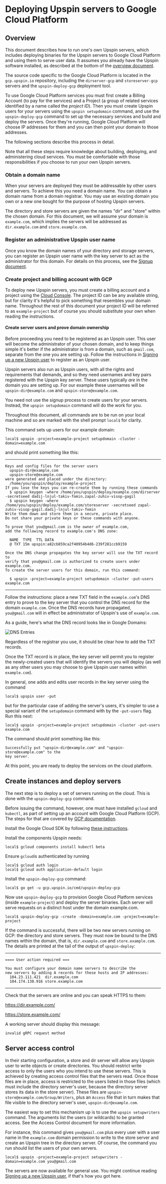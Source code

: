 # Deploying Upspin servers to Google Cloud Platform

## Overview

This document describes how to run one's own Upspin servers, which includes
deploying binaries for the Upspin servers to Google Cloud Platform and using
them to serve user data.
It assumes you already have the Upspin software installed,
as described at the bottom of the [overview document](/doc/overview.md).

The source code specific to the Google Cloud Platform is located in the
`gcp.upspin.io` repository, including the `dirserver-gcp` and
`storeserver-gcp` servers and the `upspin-deploy-gcp` deployment tool.

To use Google Cloud Platform services you must first create a Billing Account
(to pay for the services) and a Project (a group of related services identified
by a name called the *project ID*).
Then you must create Upspin users for your servers using the `upspin
setupdomain` command, and use the `upspin-deploy-gcp` command to set up the
necessary services and build and deploy the servers.
Once they're running, Google Cloud Platform will choose IP addresses for them
and you can then point your domain to those addresses.

The following sections describe this process in detail.

Note that all these steps require knowledge about building, deploying, and
administering cloud services.
You must be comfortable with those responsibilities if you choose to run your
own Upspin servers.

### Obtain a domain name

When your servers are deployed they must be addressable by other users and
servers.
To achieve this you need a domain name.
You can obtain a domain name from a domain registrar.
You may use an existing domain you own or a new one bought for the purpose of
hosting Upspin servers.

The directory and store servers are given the names "dir" and "store" within
the chosen domain.
For this document, we will assume your domain is `example.com`, which implies
the servers will be addressed as `dir.example.com` and `store.example.com`.

### Register an administrative Upspin user name

Once you know the domain names of your directory and storage servers, you can
register an Upspin user name with the key server to act as the administrator
for this domain.
For details on this process, see the [Signup document](/doc/signup.md).

### Create project and billing account with GCP

To deploy new Upspin servers, you must create a billing account and a project
using the [Cloud Console](https://console.cloud.google.com/).
The project ID can be any available string, but for clarity it's helpful to
pick something that resembles your domain name.
Throughout the rest of this document your project ID will be referred to as
`example-project` but of course you should substitute your own when reading the
instructions.

#### Create server users and prove domain ownership

Before proceeding you need to be registered as an Upspin user.
This user will become the administrator of your chosen domain, and to keep
things simple it's better if the administrator is from a domain, such as
`gmail.com`, separate from the one you are setting up.
Follow the instructions in
[Signing up a new Upspin user](/doc/signup.md)
to register as an Upspin user.

Upspin servers also run as Upspin users, with all the rights and requirements
that demands, and so they need usernames and key pairs registered with the
Upspin key server.
These users typically *are* in the domain you are setting up.
For our example these usernames will be `upspin-dir@example.com` and
`upspin-store@example.com`.

You need not use the signup process to create users for your servers.
Instead, the `upspin setupdomain` command will do the work for you.

Throughout this document, all commands are to be run on your
local machine and so are marked with the shell prompt `local$`
for clarity.

This command sets up users for our example domain:

```
local$ upspin -project=example-project setupdomain -cluster -domain=example.com
```

and should print something like this:

---

```
Keys and config files for the server users
  upspin-dir@example.com
  upspin-store@example.com
were generated and placed under the directory:
  /home/you/upspin/deploy/example-project
If you lose the keys you can re-create them by running these commands
  $ upspin keygen -where /home/you/upspin/deploy/example.com/dirserver -secretseed dadij-lnjul-takiv-fomin.zapal-zuhiv-visop-gagil
  $ upspin keygen -where /home/you/upspin/deploy/example.com/storeserver -secretseed zapal-zuhiv-visop-gagil.dadij-lnjul-takiv-fomin
Write them down and store them in a secure, private place.
Do not share your private keys or these commands with anyone.

To prove that you@gmail.com is the owner of example.com,
add the following record to example.com's DNS zone:

  NAME  TYPE  TTL DATA
  @ TXT 15m upspin:a82cb859ca2f40954b4d6-239f281ccb9159

Once the DNS change propagates the key server will use the TXT record to
verify that you@gmail.com is authorized to create users under example.com.
To create the server users for this domain, run this command:

  $ upspin -project=example-project setupdomain -cluster -put-users example.com
```

---

Follow the instructions: place a new TXT field in the `example.com`'s DNS entry
to prove to the key server that you control the DNS record for the domain
`example.com`.
Once the DNS records have propagated, `you@gmail.com` will in effect be
administrator of Upspin's use of `example.com`.

As a guide, here's what the DNS record looks like in Google Domains:

![DNS Entries](https://upspin.io/images/txt_dns.png)

Regardless of the registrar you use, it should be clear how to add the TXT
records.

Once the TXT record is in place, the key server will permit you to register the
newly-created users that will identify the servers you will deploy (as well as
any other users you may choose to give Upspin user names within `example.com`).

In general, one adds and edits user records in the key server using the command

```
local$ upspin user -put
```

but for the particular case of adding the server's users, it's simpler to use a
special variant of the `setupdomain` command with by the `-put-users` flag.
Run this next:

```
local$ upspin -project=example-project setupdomain -cluster -put-users example.com
```

The command should print something like this:

```
Successfully put "upspin-dir@example.com" and "upspin-store@example.com" to the
key server.
```

At this point, you are ready to deploy the services on the cloud platform.

## Create instances and deploy servers

The next step is to deploy a set of servers running on the cloud.
This is done with the `upspin-deploy-gcp` command.

Before issuing the command, however, one must have installed `gcloud` and
`kubectl`, as part of setting up an account with Google Cloud Platform (GCP).
The steps for that are covered by [GCP documentation](https://cloud.google.com/sdk/).

Install the Google Cloud SDK by following
[these instructions](https://cloud.google.com/sdk/downloads).

Install the components Upspin needs:

```
local$ gcloud components install kubectl beta
```

Ensure `gcloud`is authenticated by running

```
local$ gcloud auth login
local$ gcloud auth application-default login
```

Install the `upspin-deploy-gcp` command:

```
local$ go get -u gcp.upspin.io/cmd/upspin-deploy-gcp
```

Now use `upspin-deploy-gcp` to provision Google Cloud Platform services (inside
`example-project`) and deploy the server binaries.
Each server will serve requests on a distinct host under the domain example.com.

```
local$ upspin-deploy-gcp -create -domain=example.com -project=example-project
```

If the command is successful, there will be two new servers running on GCP:
the directory and store servers.
They must now be bound to the DNS names within the domain, that is,
`dir.example.com` and `store.example.com`.
The details are printed at the tail of the output of `upspin-deploy`:

---

```
==== User action required ===

You must configure your domain name servers to describe the
new servers by adding A records for these hosts and IP addresses:
  104.23.111.421  dir.example.com
  104.174.130.916 store.example.com
```

---

Check that the servers are online and you can speak HTTPS to them:

  https://dir.example.com/

  https://store.example.com/

A working server should display this message:

  `invalid gRPC request method`

## Server access control

In their starting configuration, a store and dir server will allow any Upspin
user to write objects or create directories.
You should restrict write access to only the users who you intend to use these
servers.
This is achieved by creating access control files that the servers read.
Once those files are in place, access is restricted to the users listed in
those files (which must include the directory server's user, because the
directory server stores its data in the store server).
These files are `upspin-store@example.com/Group/Writers`, plus an `Access` file
that in turn makes that file visible to the directory server's user,
`upspin-dir@example.com`.

The easiest way to set this mechanism up is to use the `upspin setupwriters`
command.
The arguments list the users (or wildcards) to be granted access.
See the Access Control document for more information.

For instance, this command gives `you@gmail.com` plus every user with a user
name in the `example.com` domain permission to write to the store server and
create an Upspin tree in the directory server.
Of course, the command you run should list the users of your own servers.

```
local$ upspin -project=example-project setupwriters -domain=example.com you@gmail.com
```

The servers are now available for general use.
You might continue reading
[Signing up a new Upspin user](/doc/signup.md), if that's how you
got here.
